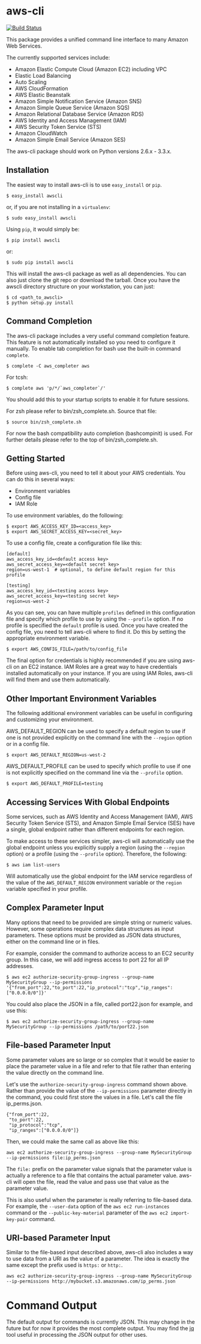 aws-cli
=======

[![Build Status](https://travis-ci.org/aws/aws-cli.png?branch=develop)](https://travis-ci.org/aws/aws-cli)

This package provides a unified command line interface to many
Amazon Web Services.

The currently supported services include:

* Amazon Elastic Compute Cloud (Amazon EC2) including VPC
* Elastic Load Balancing
* Auto Scaling
* AWS CloudFormation
* AWS Elastic Beanstalk
* Amazon Simple Notification Service (Amazon SNS)
* Amazon Simple Queue Service (Amazon SQS)
* Amazon Relational Database Service (Amazon RDS)
* AWS Identity and Access Management (IAM)
* AWS Security Token Service (STS)
* Amazon CloudWatch
* Amazon Simple Email Service (Amazon SES)

The aws-cli package should work on Python versions 2.6.x - 3.3.x.

Installation
------------
The easiest way to install aws-cli is to use ``easy_install`` or ``pip``.

    $ easy_install awscli

or, if you are not installing in a ``virtualenv``:

    $ sudo easy_install awscli

Using ``pip``, it would simply be:

    $ pip install awscli

or:

    $ sudo pip install awscli

This will install the aws-cli package as well as all dependencies.  You can
also just clone the git repo or download the tarball.  Once you have the
awscli directory structure on your workstation, you can just:

    $ cd <path_to_awscli>
    $ python setup.py install

Command Completion
------------------
The aws-cli package includes a very useful command completion feature.
This feature is not automatically installed so you need to configure it manually.
To enable tab completion for bash use the built-in command ``complete``.

    $ complete -C aws_completer aws

For tcsh:

    $ complete aws 'p/*/`aws_completer`/'

You should add this to your startup scripts to enable it for future sessions.

For zsh please refer to bin/zsh_complete.sh.  Source that file:

    $ source bin/zsh_complete.sh

For now the bash compatibility auto completion (bashcompinit) is used.
For further details please refer to the top of bin/zsh_complete.sh.


Getting Started
---------------
Before using aws-cli, you need to tell it about your AWS credentials.  You
can do this in several ways:

* Environment variables
* Config file
* IAM Role

To use environment variables, do the following:

    $ export AWS_ACCESS_KEY_ID=<access_key>
    $ export AWS_SECRET_ACCESS_KEY=<secret_key>

To use a config file, create a configuration file like this:

    [default]
    aws_access_key_id=<default access key>
    aws_secret_access_key=<default secret key>
    region=us-west-1  # optional, to define default region for this profile

    [testing]
    aws_access_key_id=<testing access key>
    aws_secret_access_key=<testing secret key>
    region=us-west-2

As you can see, you can have multiple ``profiles`` defined in this
configuration file and specify which profile to use by using the
``--profile`` option.  If no profile is specified the ``default``
profile is used.  Once you have created the config file, you need to
tell aws-cli where to find it.  Do this by setting the appropriate
environment variable.

    $ export AWS_CONFIG_FILE=/path/to/config_file

The final option for credentials is highly recommended if you are
using aws-cli on an EC2 instance.  IAM Roles are
a great way to have credentials installed automatically on your
instance.  If you are using IAM Roles, aws-cli will find them and use
them automatically.

Other Important Environment Variables
-------------------------------------
The following additional environment variables can be useful in
configuring and customizing your environment.

AWS_DEFAULT_REGION can be used to specify a default region to use
if one is not provided explicitly on the command line with the
``--region`` option or in a config file.

    $ export AWS_DEFAULT_REGION=us-west-2

AWS_DEFAULT_PROFILE can be used to specify which profile to use
if one is not explicitly specified on the command line via the
``--profile`` option.

    $ export AWS_DEFAULT_PROFILE=testing

Accessing Services With Global Endpoints
----------------------------------------

Some services, such as AWS Identity and Access Management (IAM),
AWS Security Token Service (STS), and Amazon Simple Email Service (SES)
have a single, global endpoint rather than different endpoints for
each region.

To make access to these services simpler, aws-cli will automatically
use the global endpoint unless you explicitly supply a region (using
the ``--region`` option) or a profile (using the ``--profile`` option).
Therefore, the following:

    $ aws iam list-users

Will automatically use the global endpoint for the IAM service
regardless of the value of the ``AWS_DEFAULT_REGION`` environment
variable or the ``region`` variable specified in your profile.


Complex Parameter Input
-----------------------
Many options that need to be provided are simple string or numeric
values.  However, some operations require complex data structures
as input parameters.  These options must be provided as JSON data
structures, either on the command line or in files.

For example, consider the command to authorize access to an EC2
security group.  In this case, we will add ingress access to port 22
for all IP addresses.

    $ aws ec2 authorize-security-group-ingress --group-name MySecurityGroup --ip-permissions '{"from_port":22,"to_port":22,"ip_protocol":"tcp","ip_ranges":["0.0.0.0/0"]}'

You could also place the JSON in a file, called port22.json for example,
and use this:

    $ aws ec2 authorize-security-group-ingress --group-name MySecurityGroup --ip-permissions /path/to/port22.json

File-based Parameter Input
--------------------------
Some parameter values are so large or so complex that it would be easier
to place the parameter value in a file and refer to that file rather than
entering the value directly on the command line.

Let's use the ``authorize-security-group-ingress`` command shown above.
Rather than provide the value of the ``--ip-permissions`` parameter directly
in the command, you could first store the values in a file.  Let's call
the file ip_perms.json.

    {"from_port":22,
     "to_port":22,
     "ip_protocol":"tcp",
     "ip_ranges":["0.0.0.0/0"]}

Then, we could make the same call as above like this:

    aws ec2 authorize-security-group-ingress --group-name MySecurityGroup --ip-permissions file:ip_perms.json

The ``file:`` prefix on the parameter value signals that the parameter value
is actually a reference to a file that contains the actual parameter value.
aws-cli will open the file, read the value and pass use that value as the
parameter value.

This is also useful when the parameter is really referring to file-based
data.  For example, the ``--user-data`` option of the ``aws ec2 run-instances``
command or the ``--public-key-material`` parameter of the
``aws ec2 import-key-pair`` command.


URI-based Parameter Input
-------------------------
Similar to the file-based input described above, aws-cli also includes a
way to use data from a URI as the value of a parameter.  The idea is exactly
the same except the prefix used is ``https:`` or ``http:``.

    aws ec2 authorize-security-group-ingress --group-name MySecurityGroup --ip-permissions http://mybucket.s3.amazonaws.com/ip_perms.json

Command Output
==============

The default output for commands is currently JSON.  This may change in the
future but for now it provides the most complete output.  You may find the
[jq](http://stedolan.github.com/jq/) tool useful in processing the JSON
output for other uses.
